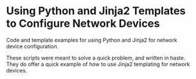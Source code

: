 # Using Python and Jinja2 Templates to Configure Network Devices

Code and template examples for using Python and Jinja2 for network device configuration.

These scripts were meant to solve a quick problem, and written in haste.  They do 
offer a quick example of how to use Jinja2 templating for network devices.

